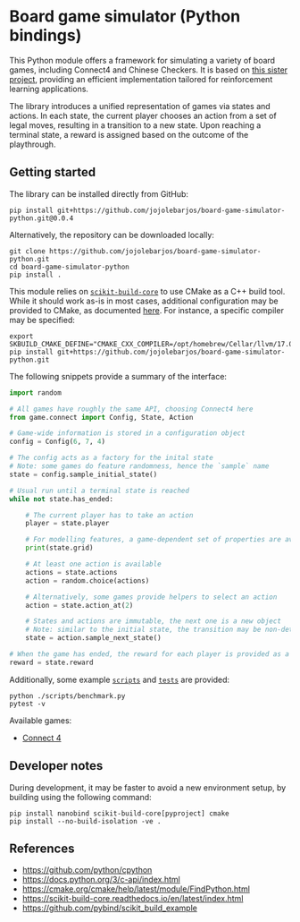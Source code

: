 # Board game simulator (Python bindings)

This Python module offers a framework for simulating a variety of board games, including Connect4 and Chinese Checkers.
It is based on [this sister project](https://github.com/jojolebarjos/board-game-simulator), providing an efficient implementation tailored for reinforcement learning applications.

The library introduces a unified representation of games via states and actions.
In each state, the current player chooses an action from a set of legal moves, resulting in a transition to a new state.
Upon reaching a terminal state, a reward is assigned based on the outcome of the playthrough.


## Getting started

The library can be installed directly from GitHub:

```
pip install git+https://github.com/jojolebarjos/board-game-simulator-python.git@0.0.4
```

Alternatively, the repository can be downloaded locally:

```
git clone https://github.com/jojolebarjos/board-game-simulator-python.git
cd board-game-simulator-python
pip install .
```

This module relies on [`scikit-build-core`](https://github.com/scikit-build/scikit-build-core) to use CMake as a C++ build tool.
While it should work as-is in most cases, additional configuration may be provided to CMake, as documented [here](https://scikit-build-core.readthedocs.io/en/latest/configuration.html#configuring-cmake-arguments-and-defines).
For instance, a specific compiler may be specified:

```
export SKBUILD_CMAKE_DEFINE="CMAKE_CXX_COMPILER=/opt/homebrew/Cellar/llvm/17.0.6/bin/clang++"
pip install git+https://github.com/jojolebarjos/board-game-simulator-python.git
```

The following snippets provide a summary of the interface:

```py
import random

# All games have roughly the same API, choosing Connect4 here
from game.connect import Config, State, Action

# Game-wide information is stored in a configuration object
config = Config(6, 7, 4)

# The config acts as a factory for the inital state
# Note: some games do feature randomness, hence the `sample` name
state = config.sample_initial_state()

# Usual run until a terminal state is reached
while not state.has_ended:

    # The current player has to take an action
    player = state.player

    # For modelling features, a game-dependent set of properties are available
    print(state.grid)

    # At least one action is available
    actions = state.actions
    action = random.choice(actions)

    # Alternatively, some games provide helpers to select an action
    action = state.action_at(2)

    # States and actions are immutable, the next one is a new object
    # Note: similar to the initial state, the transition may be non-deterministic
    state = action.sample_next_state()

# When the game has ended, the reward for each player is provided as a NumPy array
reward = state.reward
```

Additionally, some example [`scripts`](./scripts/) and [`tests`](./tests/) are provided:

```
python ./scripts/benchmark.py
pytest -v
```

Available games:

 * [Connect 4](https://en.wikipedia.org/wiki/Connect_Four)


## Developer notes

During development, it may be faster to avoid a new environment setup, by building using the following command:

```
pip install nanobind scikit-build-core[pyproject] cmake
pip install --no-build-isolation -ve .
```


## References

 * https://github.com/python/cpython
 * https://docs.python.org/3/c-api/index.html
 * https://cmake.org/cmake/help/latest/module/FindPython.html
 * https://scikit-build-core.readthedocs.io/en/latest/index.html
 * https://github.com/pybind/scikit_build_example
